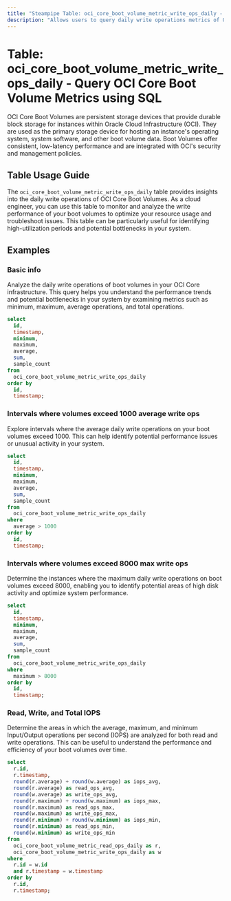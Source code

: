 ```yaml
---
title: "Steampipe Table: oci_core_boot_volume_metric_write_ops_daily - Query OCI Core Boot Volume Metrics using SQL"
description: "Allows users to query daily write operations metrics of OCI Core Boot Volumes."
---
```


# Table: oci_core_boot_volume_metric_write_ops_daily - Query OCI Core Boot Volume Metrics using SQL

OCI Core Boot Volumes are persistent storage devices that provide durable block storage for instances within Oracle Cloud Infrastructure (OCI). They are used as the primary storage device for hosting an instance's operating system, system software, and other boot volume data. Boot Volumes offer consistent, low-latency performance and are integrated with OCI's security and management policies.

## Table Usage Guide

The `oci_core_boot_volume_metric_write_ops_daily` table provides insights into the daily write operations of OCI Core Boot Volumes. As a cloud engineer, you can use this table to monitor and analyze the write performance of your boot volumes to optimize your resource usage and troubleshoot issues. This table can be particularly useful for identifying high-utilization periods and potential bottlenecks in your system.

## Examples

### Basic info
Analyze the daily write operations of boot volumes in your OCI Core infrastructure. This query helps you understand the performance trends and potential bottlenecks in your system by examining metrics such as minimum, maximum, average operations, and total operations.

```sql
select
  id,
  timestamp,
  minimum,
  maximum,
  average,
  sum,
  sample_count
from
  oci_core_boot_volume_metric_write_ops_daily
order by
  id,
  timestamp;
```

### Intervals where volumes exceed 1000 average write ops
Explore intervals where the average daily write operations on your boot volumes exceed 1000. This can help identify potential performance issues or unusual activity in your system.

```sql
select
  id,
  timestamp,
  minimum,
  maximum,
  average,
  sum,
  sample_count
from
  oci_core_boot_volume_metric_write_ops_daily
where
  average > 1000
order by
  id,
  timestamp;
```

### Intervals where volumes exceed 8000 max write ops
Determine the instances where the maximum daily write operations on boot volumes exceed 8000, enabling you to identify potential areas of high disk activity and optimize system performance.

```sql
select
  id,
  timestamp,
  minimum,
  maximum,
  average,
  sum,
  sample_count
from
  oci_core_boot_volume_metric_write_ops_daily
where
  maximum > 8000
order by
  id,
  timestamp;
```

### Read, Write, and Total IOPS
Determine the areas in which the average, maximum, and minimum Input/Output operations per second (IOPS) are analyzed for both read and write operations. This can be useful to understand the performance and efficiency of your boot volumes over time.

```sql
select 
  r.id,
  r.timestamp,
  round(r.average) + round(w.average) as iops_avg,
  round(r.average) as read_ops_avg,
  round(w.average) as write_ops_avg,
  round(r.maximum) + round(w.maximum) as iops_max,
  round(r.maximum) as read_ops_max,
  round(w.maximum) as write_ops_max,
  round(r.minimum) + round(w.minimum) as iops_min,
  round(r.minimum) as read_ops_min,
  round(w.minimum) as write_ops_min
from 
  oci_core_boot_volume_metric_read_ops_daily as r,
  oci_core_boot_volume_metric_write_ops_daily as w
where 
  r.id = w.id
  and r.timestamp = w.timestamp
order by
  r.id,
  r.timestamp;
```